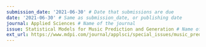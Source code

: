 ```yaml
---
submission_date: '2021-06-30' # Date that submissions are due
date: '2021-06-30' # Same as submission_date, or publishing date
journal: Applied Sciences # Name of the journal
issue: Statistical Models for Music Prediction and Generation # Name of this issue
ext_url: https://www.mdpi.com/journal/applsci/special_issues/music_prediction # URL to call for articles for this issue
---
```

